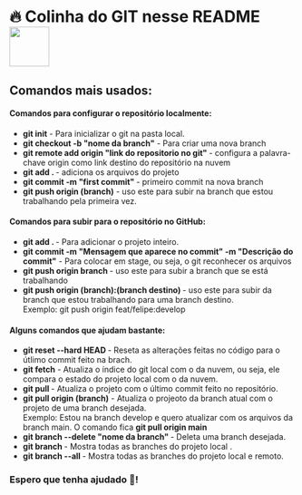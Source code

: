 # :fire: Colinha do GIT nesse README  <img height="70" width="70" src="https://cdn.jsdelivr.net/gh/devicons/devicon/icons/git/git-original.svg" />

## Comandos mais usados:

#### Comandos para configurar o repositório localmente:
<html>
   <div>
      <ul>
         <li><strong>git init</strong> - Para inicializar o git na pasta local.</li>
         <li><strong>git checkout -b "nome da branch"</strong> - Para criar uma nova branch</li>
         <li><strong>git remote add origin "link do repositorio no git" </strong> - configura a palavra-chave origin como link destino do repositório na nuvem</li>
         <li><strong>git add . </strong> - adiciona os arquivos do projeto</li>
         <li><strong>git commit -m "first commit" </strong> - primeiro commit na nova branch</li>
         <li><strong>git push origin (branch)</strong> - uso este para subir na branch que estou trabalhando pela primeira vez.</li>
      </ul>
   </div>

#### Comandos para subir para o repositório no GitHub:
   
   <div>
      <ul>
         <li><strong>git add . </strong> - Para adicionar o projeto inteiro.</li>
         <li><strong>git commit -m "Mensagem que aparece no commit" -m "Descrição do commit"</strong> - Para colocar em stage, ou seja, o git reconhecer os arquivos</li>
         <li><strong>git push origin branch </strong> - uso este para subir a branch que se está trabalhando</li>
         <li><strong>git push origin (branch):(branch destino) </strong> - uso este para subir da branch que estou trabalhando para uma branch destino. <br>Exemplo: git push origin feat/felipe:develop</li>
      </ul>
   </div>

#### Alguns comandos que ajudam bastante:    

   <div>
      <ul>
         <li><strong>git reset --hard HEAD </strong> - Reseta as alterações feitas no código para o útlimo commit feito na brach.</li>
         <li><strong>git fetch</strong> - Atualiza o índice do git local com o da nuvem, ou seja, ele compara o estado do projeto local com o da nuvem.</li>
         <li><strong>git pull </strong> - Atualiza o projeto com o último commit feito no repositório.</li>
         <li><strong>git pull origin (branch)</strong> - Atualiza o projeoto da branch atual com o projeto de uma branch desejada. <br>Exemplo: Estou na branch develop e quero atualizar com os arquivos da branch main. O comando fica <strong>git pull origin main</strong></li>
         <li><strong>git branch --delete "nome da branch" </strong> - Deleta uma branch desejada.</li>
         <li><strong>git branch </strong> - Mostra todas as branches do projeto local .</li>
         <li><strong>git branch --all </strong> - Mostra todas as branches do projeto local e remoto.</li>
      </ul>
   </div>
</html>

### Espero que tenha ajudado 👋!
